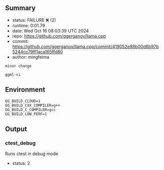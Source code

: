 ## Summary

- status:  FAILURE ❌ (2)
- runtime: 0:01.79
- date:    Wed Oct 16 08:03:39 UTC 2024
- repo:    https://github.com/ggerganov/llama.cpp
- commit:  https://github.com/ggerganov/llama.cpp/commit/419052e88b00d6b97b5244cc79ff1aca165ffd80
- author:  mingfeima
```
minor change

ggml-ci
```

## Environment

```
GG_BUILD_CLOUD=1
GG_BUILD_CXX_COMPILER=g++
GG_BUILD_C_COMPILER=gcc
GG_BUILD_LOW_PERF=1
```

## Output

### ctest_debug

Runs ctest in debug mode
- status: 2
```

```

